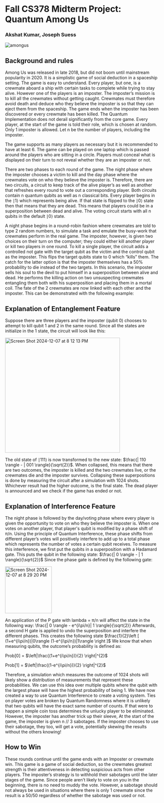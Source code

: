# Fall CS378 Midterm Project: Quantum Among Us
### Akshat Kumar, Joseph Suess

![amongus](https://github.com/user-attachments/assets/bd8089a0-8918-4490-932d-f8a29f815607)

## Background and rules
Among Us was released in late 2018, but did not boom until mainstream popularity in 2020. It is a simplistic game of social deduction in a spaceship setting. The game is easy to understand. Every player, but one, is a crewmate aboard a ship with certain tasks to complete while trying to stay alive. However one of the players is an imposter. The imposter’s mission is to kill all the crewmates without getting caught. Crewmates must therefore avoid death and deduce who they believe the imposter is so that they can eject them from the spaceship. The game ends when the imposter has been discovered or every crewmate has been killed. The Quantum Implementation does not derail significantly from the core game. Every player, at the start of the game is told their role, which is chosen at random. Only 1 imposter is allowed. Let n be the number of players, including the imposter. 

The game supports as many players as necessary but it is recommended to have at least 6. The game can be played on one laptop which is passed around the players who are sitting in a circle. Players must conceal what is displayed on their turn to not reveal whether they are an imposter or not. 

There are two phases to each round of the game. The night phase where the imposter chooses a victim to kill and the day phase where the crewmates vote on who they believe the imposter is. Therefore, there are two circuits, a circuit to keep track of the alive player’s as well as another that refreshes every round to vote out a corresponding player. Both circuits contain n quantum qubits as well as n classical bits. Every player begins in the ∣1⟩ which represents being alive. If that state is flipped to the ∣0⟩ state then that means that they are dead. This means that players could be in a superposition between dead and alive. The voting circuit starts with all n qubits in the default ∣0⟩ state.

A night phase begins in a round-robin fashion where crewmates are told to type 2 random numbers, to simulate a task and emulate the busy-work that crewmates perform in the real game. The imposter, however, is given two choices on their turn on the computer; they could either kill another player or kill two players in one round. To kill a single player, the circuit adds a controlled not gate with the target qubit as the victim and the control qubit as the imposter. This flips the target qubits state to 0 which “kills” them. The catch for the latter option is that the imposter themselves has a 50% probability to die instead of the two targets. In this scenario, the imposter sells his soul to the devil to put himself in a superposition between alive and dead. He performs the killing action on two unsuspecting crewmates entangling them both with his superposition and placing them in a mortal coil. The fate of the 2 crewmates are now linked with each other and the imposter. This can be demonstrated with the following example:

## Explanation of Entanglement Feature
Suppose there are three players and the imposter (qubit 0) chooses to attempt to kill qubit 1 and 2 in the same round. Since all the states are initialize in the 1 state, the circuit will look like this:

<img width="376" alt="Screen Shot 2024-12-07 at 8 12 13 PM" src="https://github.com/user-attachments/assets/1b4e41cb-6e23-4b9a-bc4f-61005c3b5942">

The old state of ∣111⟩ is now transformed to the new state: $\frac{| 110 \rangle - | 001 \rangle}{\sqrt{2}}$. When collapsed, this means that there are two outcomes, the imposter is killed and the two crewmates live, or the crewmates die and the imposter survives. Collapsing these superpositions is done by measuring the circuit after a simulation with 1024 shots. Whichever result had the higher outcome, is the final state. The dead player is announced and we check if the game has ended or not. 

## Explanation of Interference Feature
The night phase is followed by the day/voting phase where every player is given the opportunity to vote on who they believe the imposter is. When one votes on another player, that player's qubit is modified by a phase shift of π/n.  Using the principle of Quantum Interference, these phase shifts from different player’s votes will positively interfere to add up to a total phase which represents the number of votes a certain qubit receives. To measure this interference, we first put the qubits in a superposition with a Hadamard gate. This puts the qubit in the following state:
$\frac{| 0 \rangle - | 1 \rangle}{\sqrt{2}}$
Since the phase gate is defined by the following gate:

<img width="153" alt="Screen Shot 2024-12-07 at 8 29 20 PM" src="https://github.com/user-attachments/assets/1fa6c09a-25e5-4ad8-a84e-c7d96b1559e5">


An application of the P gate with lambda = π/n will affect the state in the following way:
\frac{| 0 \rangle - e^{i\pi/n}| 1 \rangle}{\sqrt{2}}
Afterwards, a second H gate is applied to undo the superposition and interfere the different phases. This creates the following state
$\frac{1}{2}\left [ (1+e^{i\pi/n})|0\rangle (1-e^{i\pi/n})|1\rangle \right ]$
We know that when measuring qubits, the outcome’s probability is defined as:

Prob[0] = $\left|\frac{(1+e^{i\pi/n})}{2} \right|^{2}$

Prob[1] = $\left|\frac{(1-e^{i\pi/n})}{2} \right|^{2}$

Therefore, a simulation which measures the outcome of 1024 shots will likely show a distribution of measurements that represent these probabilities. We can use this idea over multiple qubits where the qubit with the largest phase will have the highest probability of being 1. We have now created a way to use Quantum Interference to create a voting system. Ties on player votes are broken by Quantum Randomness where it is unlikely that two qubits will have the exact same number of counts. If that were to happen a simple coin toss determines the unlucky player to be eliminated. However, the imposter has another trick up their sleeve, At the start of the game, the imposter is given n // 3 sabotages. If the imposter chooses to use their sabotage, they too, will get a vote, potentially skewing the results without the others knowing! 

## How to Win
These rounds continue until the game ends with an Imposter or crewmate win. This game is a game of social deduction, so the crewmates greatest strength is their attentiveness in detecting suspicious acts from other players. The imposter’s strategy is to withhold their sabotages until the later stages of the game. Since people aren’t likely to vote on you in the beginning, there is no need to muddy the vote. However, a sabotage should not always be used in situations where there is only 1 crewmate since the result is a 50/50 regardless of whether the sabotage was used or not.
